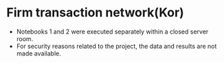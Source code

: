 # Firm transaction network(Kor)
- Notebooks 1 and 2 were executed separately within a closed server room.
- For security reasons related to the project, the data and results are not made available.